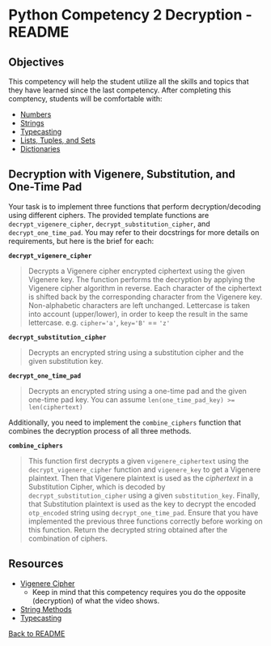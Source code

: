 # Python Competency 2 Decryption - README

## Objectives

This competency will help the student utilize all the skills and topics that they have learned since the last competency. After completing this comptency, students will be comfortable with:

- [Numbers](../1.09_numbers/README.md)
- [Strings](../1.10_strings/README.md)
- [Typecasting](../1.11_typecasting/README.md)
- [Lists, Tuples, and Sets](../1.12_lists_tuples_and_sets/README.md)
- [Dictionaries](../1.13_dictionaries/README.md)


## Decryption with Vigenere, Substitution, and One-Time Pad

Your task is to implement three functions that perform decryption/decoding using different ciphers. The provided template functions are `decrypt_vigenere_cipher`, `decrypt_substitution_cipher`, and `decrypt_one_time_pad`. You may refer to their docstrings for more details on requirements, but here is the brief for each:

**`decrypt_vigenere_cipher`**
> Decrypts a Vigenere cipher encrypted ciphertext using the given Vigenere key. The function performs the decryption by applying the Vigenere cipher algorithm in reverse. Each character of the ciphertext is shifted back by the corresponding character from the Vigenere key. Non-alphabetic characters are left unchanged. Lettercase is taken into account (upper/lower), in order to keep the result in the same lettercase. e.g. `cipher='a'`, `key='B'` == `'z'`

**`decrypt_substitution_cipher`**
> Decrypts an encrypted string using a substitution cipher and the given substitution key.

**`decrypt_one_time_pad`**
> Decrypts an encrypted string using a one-time pad and the given one-time pad key. You can assume `len(one_time_pad_key) >= len(ciphertext)`

Additionally, you need to implement the `combine_ciphers` function that combines the decryption process of all three methods.

**`combine_ciphers`**
> This function first decrypts a given `vigenere_ciphertext` using the `decrypt_vigenere_cipher` function and `vigenere_key` to get a Vigenere plaintext. Then that Vigenere plaintext is used as the *ciphertext* in a Substitution Cipher, which is decoded by `decrypt_substitution_cipher` using a given `substitution_key`. Finally, that Substitution plaintext is used as the key to decrypt the encoded `otp_encoded` string using `decrypt_one_time_pad`. Ensure that you have implemented the previous three functions correctly before working on this function. Return the decrypted string obtained after the combination of ciphers.


## Resources

- [Vigenere Cipher](https://www.youtube.com/watch?v=SkJcmCaHqS0)
    - Keep in mind that this competency requires you do the opposite (decryption) of what the video shows.
- [String Methods](https://www.w3schools.com/python/python_ref_string.asp)
- [Typecasting](../1.11_typecasting/typecasting.md)

[Back to README](README.md)
